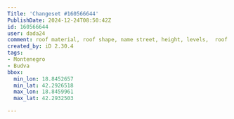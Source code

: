 ```yaml
---
Title: 'Changeset #160566644'
PublishDate: 2024-12-24T08:50:42Z
id: 160566644
user: dada24
comment: roof material, roof shape, name street, height, levels,  roof colour
created_by: iD 2.30.4
tags:
- Montenegro
- Budva
bbox:
  min_lon: 18.8452657
  min_lat: 42.2926518
  max_lon: 18.8459961
  max_lat: 42.2932503

---
```

